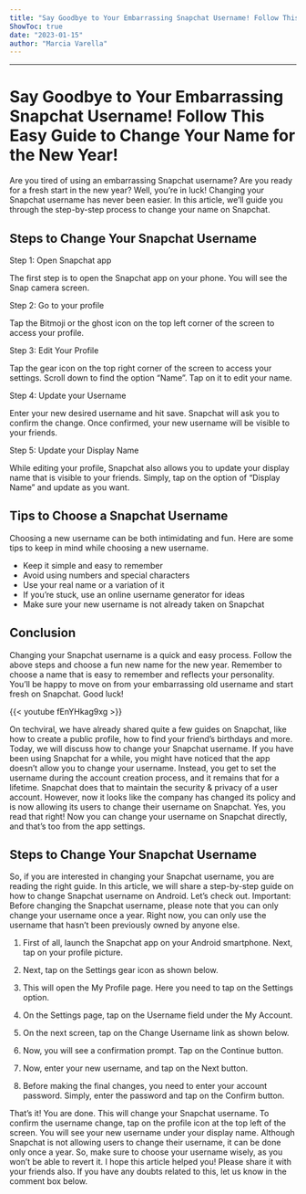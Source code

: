 ```yaml
---
title: "Say Goodbye to Your Embarrassing Snapchat Username! Follow This Easy Guide to Change Your Name for the New Year!"
ShowToc: true 
date: "2023-01-15"
author: "Marcia Varella"
---
```

*****
# Say Goodbye to Your Embarrassing Snapchat Username! Follow This Easy Guide to Change Your Name for the New Year!

Are you tired of using an embarrassing Snapchat username? Are you ready for a fresh start in the new year? Well, you’re in luck! Changing your Snapchat username has never been easier. In this article, we’ll guide you through the step-by-step process to change your name on Snapchat.

## Steps to Change Your Snapchat Username

Step 1: Open Snapchat app

The first step is to open the Snapchat app on your phone. You will see the Snap camera screen.

Step 2: Go to your profile

Tap the Bitmoji or the ghost icon on the top left corner of the screen to access your profile.

Step 3: Edit Your Profile

Tap the gear icon on the top right corner of the screen to access your settings. Scroll down to find the option “Name”. Tap on it to edit your name.

Step 4: Update your Username

Enter your new desired username and hit save. Snapchat will ask you to confirm the change. Once confirmed, your new username will be visible to your friends.

Step 5: Update your Display Name

While editing your profile, Snapchat also allows you to update your display name that is visible to your friends. Simply, tap on the option of “Display Name” and update as you want.

## Tips to Choose a Snapchat Username

Choosing a new username can be both intimidating and fun. Here are some tips to keep in mind while choosing a new username.

- Keep it simple and easy to remember
- Avoid using numbers and special characters
- Use your real name or a variation of it
- If you’re stuck, use an online username generator for ideas
- Make sure your new username is not already taken on Snapchat

## Conclusion

Changing your Snapchat username is a quick and easy process. Follow the above steps and choose a fun new name for the new year. Remember to choose a name that is easy to remember and reflects your personality. You’ll be happy to move on from your embarrassing old username and start fresh on Snapchat. Good luck!

{{< youtube fEnYHkag9xg >}} 



On techviral, we have already shared quite a few guides on Snapchat, like how to create a public profile, how to find your friend’s birthdays and more. Today, we will discuss how to change your Snapchat username.
If you have been using Snapchat for a while, you might have noticed that the app doesn’t allow you to change your username. Instead, you get to set the username during the account creation process, and it remains that for a lifetime. Snapchat does that to maintain the security & privacy of a user account.
However, now it looks like the company has changed its policy and is now allowing its users to change their username on Snapchat. Yes, you read that right! Now you can change your username on Snapchat directly, and that’s too from the app settings.

 
## Steps to Change Your Snapchat Username


So, if you are interested in changing your Snapchat username, you are reading the right guide. In this article, we will share a step-by-step guide on how to change Snapchat username on Android. Let’s check out.
Important: Before changing the Snapchat username, please note that you can only change your username once a year. Right now, you can only use the username that hasn’t been previously owned by anyone else.
1. First of all, launch the Snapchat app on your Android smartphone. Next, tap on your profile picture.

2. Next, tap on the Settings gear icon as shown below.

3. This will open the My Profile page. Here you need to tap on the Settings option.
4. On the Settings page, tap on the Username field under the My Account.

5. On the next screen, tap on the Change Username link as shown below.

6. Now, you will see a confirmation prompt. Tap on the Continue button.

7. Now, enter your new username, and tap on the Next button.

8. Before making the final changes, you need to enter your account password. Simply, enter the password and tap on the Confirm button.

That’s it! You are done. This will change your Snapchat username. To confirm the username change, tap on the profile icon at the top left of the screen. You will see your new username under your display name.
Although Snapchat is not allowing users to change their username, it can be done only once a year. So, make sure to choose your username wisely, as you won’t be able to revert it. I hope this article helped you! Please share it with your friends also. If you have any doubts related to this, let us know in the comment box below.




